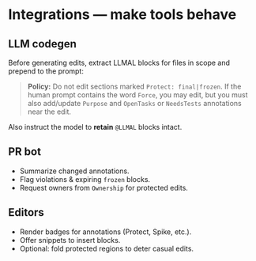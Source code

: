 # Integrations — make tools behave

## LLM codegen
Before generating edits, extract LLMAL blocks for files in scope and prepend to the prompt:

> **Policy:** Do not edit sections marked `Protect: final|frozen`. If the human prompt contains the word `Force`, you may edit, but you must also add/update `Purpose` and `OpenTasks` or `NeedsTests` annotations near the edit.

Also instruct the model to **retain** `@LLMAL` blocks intact.

## PR bot
- Summarize changed annotations.
- Flag violations & expiring `frozen` blocks.
- Request owners from `Ownership` for protected edits.

## Editors
- Render badges for annotations (Protect, Spike, etc.).
- Offer snippets to insert blocks.
- Optional: fold protected regions to deter casual edits.

